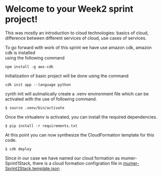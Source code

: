 
# Welcome to your Week2 sprint project!

This was mostly an introduction to cloud technologies: basics of cloud, difference between
different services of cloud, use cases of services.

To go forward with work of this sprint we have use amazon cdk, amazon cdk is installed  
using the following command

```
npm install -g aws-cdk
```

Initialization of basic project will be done using the command 
```
cdk init app --language python
```

cynth init will autmatically create a .venv environment file which can be activated with the use
of following command.

```
$ source .venv/bin/activate
```

Once the virtualenv is activated, you can install the required dependencies.

```
$ pip install -r requirements.txt
```

At this point you can now synthesize the CloudFormation template for this code.

```
$ cdk deploy
```

Since in our case we have named our cloud formation as mumer-Sprint1Stack, there is 
a cloud formation configration file in [mumer-Sprint2Stack.template.json](./cdk.out/mumer-Sprint2Stack.template.json)  .

